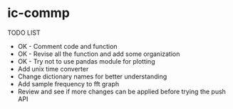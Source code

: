 # ic-commp

TODO LIST
- OK - Comment code and function
- OK - Revise all the function and add some organization
- OK - Try not to use pandas module for plotting
- Add unix time converter
- Change dictionary names for better understanding
- Add sample frequency to fft graph
- Review and see if more changes can be applied before trying the push API
